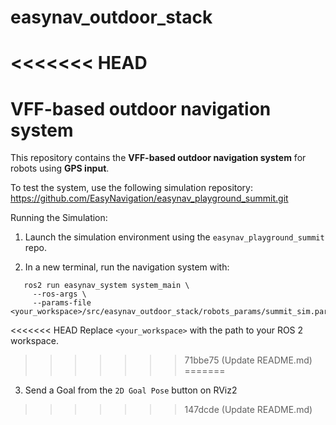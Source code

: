 # easynav_outdoor_stack

<<<<<<< HEAD
=======




# VFF-based outdoor navigation system

This repository contains the **VFF-based outdoor navigation system** for robots using **GPS input**.

To test the system, use the following simulation repository: https://github.com/EasyNavigation/easynav_playground_summit.git

Running the Simulation:

1. Launch the simulation environment using the `easynav_playground_summit` repo.

2. In a new terminal, run the navigation system with:

```
   ros2 run easynav_system system_main \
     --ros-args \
     --params-file <your_workspace>/src/easynav_outdoor_stack/robots_params/summit_sim.params.yaml
```

<<<<<<< HEAD
Replace ``<your_workspace>`` with the path to your ROS 2 workspace.
>>>>>>> 71bbe75 (Update README.md)
=======
3. Send a Goal from the `2D Goal Pose` button on RViz2
>>>>>>> 147dcde (Update README.md)
